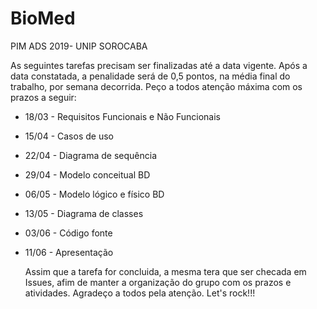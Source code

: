 # BioMed
PIM ADS 2019- UNIP SOROCABA

   As seguintes tarefas precisam ser finalizadas até a data vigente. Após a data constatada, a penalidade será de 0,5 pontos, na média final do trabalho, por semana decorrida.
Peço a todos atenção máxima com os prazos a seguir:

 - 18/03 - Requisitos Funcionais e Não Funcionais
 - 15/04 - Casos de uso
 - 22/04 - Diagrama de sequência
 - 29/04 - Modelo conceitual BD
 - 06/05 - Modelo lógico e físico BD
 - 13/05 - Diagrama de classes
 - 03/06 - Código fonte
 - 11/06 - Apresentação
 
   Assim que a tarefa for concluida, a mesma tera que ser checada em Issues, afim de manter a organização do grupo com os prazos e atividades. Agradeço a todos pela atenção. Let's rock!!!
